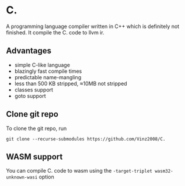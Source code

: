 # C.

A programming language compiler written in C++ which is definitely not finished. It compile the C. code to llvm ir.

## Advantages

- simple C-like language
- blazingly fast compile times
- predictable name-mangling
- less than 500 KB stripped, ≈10MB not stripped
- classes support
- goto support

## Clone git repo

To clone the git repo, run 

```
git clone --recurse-submodules https://github.com/Vinz2008/C.
```

## WASM support

You can compile C. code to wasm using the ```-target-triplet wasm32-unknown-wasi``` option